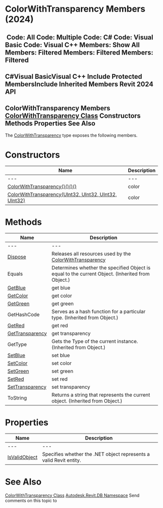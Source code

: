 # ColorWithTransparency Members (2024)

﻿
 Code: All Code: Multiple Code: C# Code: Visual Basic Code: Visual C++  Members: Show All Members: Filtered Members: Filtered Members: Filtered   
---  
C#Visual BasicVisual C++
Include Protected MembersInclude Inherited Members
Revit 2024 API  
---  
ColorWithTransparency Members  
[ColorWithTransparency Class](b68f80e1-5ea0-a485-ec3e-7dd077043230.md "ColorWithTransparency Class") Constructors Methods Properties See Also  
---  
The [ColorWithTransparency](b68f80e1-5ea0-a485-ec3e-7dd077043230.md "ColorWithTransparency Class") type exposes the following members.
# Constructors
| Name | Description |
| --- | --- |
| --- | --- | --- |
| [ColorWithTransparency()()()()](9a902183-7949-5ffb-7701-dc1180d39d85.md "ColorWithTransparency Constructor") | color |
| [ColorWithTransparency(UInt32, UInt32, UInt32, UInt32)](65910f63-bfc6-a6e4-c689-6da6673c0ad7.md "ColorWithTransparency Constructor \(UInt32, UInt32, UInt32, UInt32\)") | color |

# Methods
| Name | Description |
| --- | --- |
| --- | --- | --- |
| [Dispose](4b5ae35b-9ed3-697a-75c3-b9418f17ebd4.md "Dispose Method") | Releases all resources used by the [ColorWithTransparency](b68f80e1-5ea0-a485-ec3e-7dd077043230.md "ColorWithTransparency Class") |
| Equals | Determines whether the specified Object is equal to the current Object. (Inherited from Object.) |
| [GetBlue](3f299d95-fd17-23ea-0916-8b3e1b4009f4.md "GetBlue Method") | get blue |
| [GetColor](a272f155-0bd7-0f3f-7d37-bb0b853930ef.md "GetColor Method") | get color |
| [GetGreen](9183068d-59f8-f1c6-28b1-724efbc6a430.md "GetGreen Method") | get green |
| GetHashCode | Serves as a hash function for a particular type.  (Inherited from Object.) |
| [GetRed](77705bfb-25f3-717c-8a36-2a7fd2029686.md "GetRed Method") | get red |
| [GetTransparency](2f170ed9-52a0-88a1-f972-f237859ee8bf.md "GetTransparency Method") | get transparency |
| GetType | Gets the Type of the current instance. (Inherited from Object.) |
| [SetBlue](25ae3fd4-3b8d-6937-6add-bceca9396cc5.md "SetBlue Method") | set blue |
| [SetColor](8020939e-7696-2c9e-7e8d-4762f0503f41.md "SetColor Method") | set color |
| [SetGreen](0c19d5e5-0082-af20-c100-e5ae73748da9.md "SetGreen Method") | set green |
| [SetRed](8b170c40-0661-ff1c-da39-eec1510bf7b5.md "SetRed Method") | set red |
| [SetTransparency](814d5c8d-25a5-483b-c2b5-3325c37476ab.md "SetTransparency Method") | set transparency |
| ToString | Returns a string that represents the current object. (Inherited from Object.) |

# Properties
| Name | Description |
| --- | --- |
| --- | --- | --- |
| [IsValidObject](6960f314-a4a1-d908-8929-d01985ae948b.md "IsValidObject Property") | Specifies whether the .NET object represents a valid Revit entity. |

# See Also
[ColorWithTransparency Class](b68f80e1-5ea0-a485-ec3e-7dd077043230.md "ColorWithTransparency Class")
[Autodesk.Revit.DB Namespace](87546ba7-461b-c646-cbb1-2cb8f5bff8b2.md "Autodesk.Revit.DB Namespace")
Send comments on this topic to 